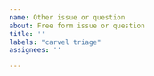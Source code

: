 ```yaml
---
name: Other issue or question
about: Free form issue or question
title: ''
labels: "carvel triage"
assignees: ''

---
```




